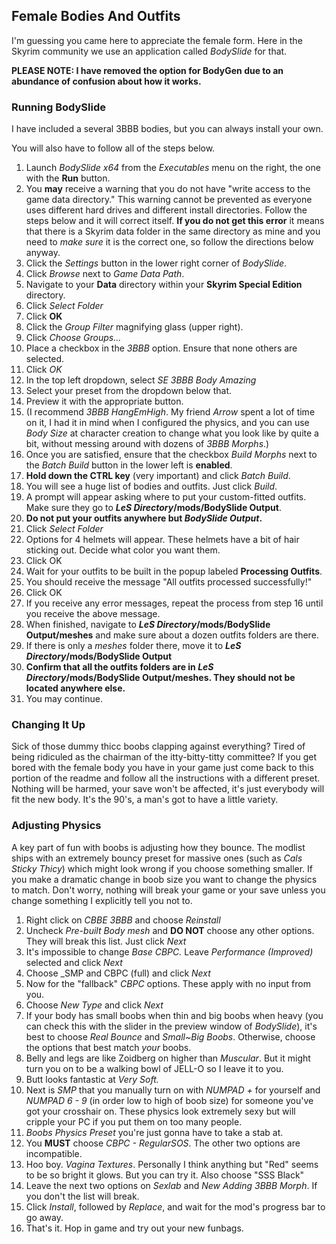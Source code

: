 ##  Female Bodies And Outfits

I'm guessing you came here to appreciate the female form. Here in the Skyrim community we use an application called _BodySlide_ for that.

**PLEASE NOTE: I have removed the option for BodyGen due to an abundance of confusion about how it works.**

### Running BodySlide

I have included a several 3BBB bodies, but you can always install your own.

You will also have to follow all of the steps below.

1. Launch _BodySlide x64_ from the _Executables_ menu on the right, the one with the **Run** button. 
3. You **may** receive a warning that you do not have "write access to the game data directory." This warning cannot be prevented as everyone uses different hard drives and different install directories. Follow the steps below and it will correct itself. **If you do not get this error** it means that there is a Skyrim data folder in the same directory as mine and you need to _make sure_ it is the correct one, so follow the directions below anyway.
4. Click the _Settings_ button in the lower right corner of _BodySlide_.	
5. Click _Browse_ next to _Game Data Path_.	
6. Navigate to your **Data** directory within your **Skyrim Special Edition** directory.
7. Click _Select Folder_
8. Click **OK**
9. Click the _Group Filter_ magnifying glass (upper right). 
10. Click _Choose Groups..._
11. Place a checkbox in the _3BBB_ option. Ensure that none others are selected. 
12. Click _OK_
13. In the top left dropdown, select _SE 3BBB Body Amazing_
14. Select your preset from the dropdown below that. 
15. Preview it with the appropriate button.
16. (I recommend _3BBB HangEmHigh_. My friend _Arrow_ spent a lot of time on it, I had it in mind when I configured the physics, and you can use _Body Size_ at character creation to change what you look like by quite a bit, without messing around with dozens of _3BBB Morphs_.)
17. Once you are satisfied, ensure that the checkbox _Build Morphs_ next to the _Batch Build_ button in the lower left is **enabled**.	
18. **Hold down the CTRL key** (very important) and click _Batch Build_. 
19. You will see a huge list of bodies and outfits. Just click _Build_.
20. A prompt will appear asking where to put your custom-fitted outfits. Make sure they go to **_LeS Directory_/mods/BodySlide Output**.
21. **Do not put your outfits anywhere but _BodySlide Output_.**
22. Click _Select Folder_
23. Options for 4 helmets will appear. These helmets have a bit of hair sticking out. Decide what color you want them.
25. Click OK
1.  Wait for your outfits to be built in the popup labeled **Processing Outfits**.
26. You should receive the message "All outfits processed successfully!"
27. Click OK
28. If you receive any error messages, repeat the process from step 16 until you receive the above message.
29. When finished, navigate to **_LeS Directory_/mods/BodySlide Output/meshes** and make sure about a dozen outfits folders are there.
30. If there is only a _meshes_ folder there, move it to **_LeS Directory_/mods/BodySlide Output**
31. **Confirm that all the outfits folders are in _LeS Directory_/mods/BodySlide Output/meshes. They should not be located anywhere else.**
32. You may continue.

### Changing It Up

Sick of those dummy thicc boobs clapping against everything? Tired of being ridiculed as the chairman of the itty-bitty-titty committee? If you get bored with the female body you have in your game just come back to this portion of the readme and follow all the instructions with a different preset. Nothing will be harmed, your save won't be affected, it's just everybody will fit the new body. It's the 90's, a man's got to have a little variety.

### Adjusting Physics

A key part of fun with boobs is adjusting how they bounce. The modlist ships with an extremely bouncy preset for massive ones (such as _Cals Sticky Thicy_) which might look wrong if you choose something smaller. If you make a dramatic change in boob size you want to change the physics to match. Don't worry, nothing will break your game or your save unless you change something I explicitly tell you not to.

1. Right click on _CBBE 3BBB_ and choose _Reinstall_
2. Uncheck _Pre-built Body mesh_ and **DO NOT** choose any other options. They will break this list. Just click _Next_
3. It's impossible to change _Base CBPC._ Leave _Performance (Improved)_ selected and click _Next_
4. Choose _SMP and CBPC (full) and click _Next_
5. Now for the "fallback" _CBPC_ options. These apply with no input from you.
6. Choose _New Type_ and click _Next_
7. If your body has small boobs when thin and big boobs when heavy (you can check this with the slider in the preview window of _BodySlide_), it's best to choose _Real Bounce_ and _Small~Big Boobs_. Otherwise, choose the options that best match _your_ boobs.
8. Belly and legs are like Zoidberg on higher than _Muscular_. But it might turn you on to be a walking bowl of JELL-O so I leave it to you.
9. Butt looks fantastic at _Very Soft._
10. Next is _SMP_ that you manually turn on with _NUMPAD +_ for yourself and _NUMPAD 6 - 9_ (in order low to high of boob size) for someone you've got your crosshair on. These physics look extremely sexy but will cripple your PC if you put them on too many people.
11. _Boobs Physics Preset_ you're just gonna have to take a stab at.
12. You **MUST** choose _CBPC - RegularSOS_. The other two options are incompatible.
13. Hoo boy. _Vagina Textures_. Personally I think anything but "Red" seems to be so bright it glows. But you can try it. Also choose "SSS Black"
14. Leave the next two options on _Sexlab_ and _New Adding 3BBB Morph_. If you don't the list will break.
15. Click _Install_, followed by _Replace_, and wait for the mod's progress bar to go away.
16. That's it. Hop in game and try out your new funbags.